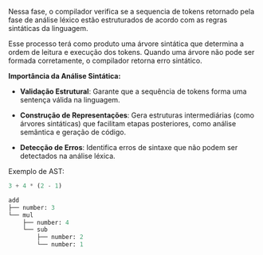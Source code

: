 Nessa fase, o compilador verifica se a sequencia de tokens retornado pela fase de análise léxico estão estruturados de acordo com as regras sintáticas da linguagem. 

Esse processo terá como produto uma árvore sintática que determina a ordem de leitura e execução dos tokens. Quando uma árvore não pode ser formada corretamente, o compilador retorna erro sintático.

**Importância da Análise Sintática:**

- **Validação Estrutural**: Garante que a sequência de tokens forma uma sentença válida na linguagem.
    
- **Construção de Representações**: Gera estruturas intermediárias (como árvores sintáticas) que facilitam etapas posteriores, como análise semântica e geração de código.
    
- **Detecção de Erros**: Identifica erros de sintaxe que não podem ser detectados na análise léxica.

Exemplo de AST:

``` python 
3 + 4 * (2 - 1)

add
├── number: 3
└── mul
    ├── number: 4
    └── sub
        ├── number: 2
        └── number: 1

```


